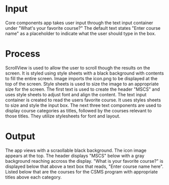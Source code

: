 # Input
Core components app takes user input through the text input container under "What's your favorite course?" The default text states "Enter course name" as a placeholder to indicate what the user should type in the box.

# Process
ScrollView is used to allow the user to scroll though the results on the screen. It is styled using style sheets with a black background with contents to fill the entire screen. 
Image imports the icon.png to be displayed at the top of the screen. Style sheets is used to size the image to an appropriate size for the screen.
The first text is used to create the header "MSCS" and uses style sheets to adjust font and align the content.
The text input container is created to read the users favorite course. It uses styles sheets to size and style the input box.
The next three text components are used to display course categories as titles, followed by the courses relevant to those titles. They utilize stylesheets for font and layout.

# Output
The app views with a scraollable black background. The icon image appears at the top. The header displays "MSCS" below with a gray background reaching accross the display. "What is your favorite course?" is displayed below that above a text box that reads, "Enter course name here". Listed below that are the courses for the CSMS program with appropriate titles above each category.